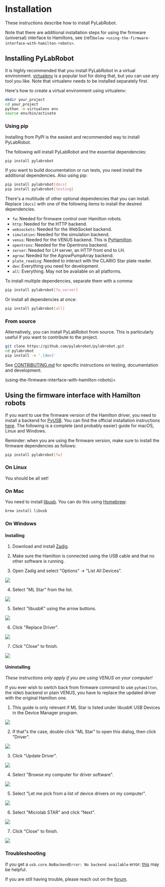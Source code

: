 # Installation

These instructions describe how to install PyLabRobot.

Note that there are additional installation steps for using the firmware (universal) interface to Hamiltons, see {ref}`below <using-the-firmware-interface-with-hamilton-robots>`.

## Installing PyLabRobot

It is highly recommended that you install PyLabRobot in a virtual environment. [virtualenv](https://virtualenv.pypa.io/en/latest/) is a popular tool for doing that, but you can use any tool you like. Note that virtualenv needs to be installed separately first.

Here's how to create a virtual environment using virtualenv:

```bash
mkdir your_project
cd your_project
python -m virtualenv env
source env/bin/activate
```

### Using pip

Installing from PyPI is the easiest and recommended way to install PyLabRobot.

The following will install PyLabRobot and the essential dependencies:

```bash
pip install pylabrobot
```

If you want to build documentation or run tests, you need install the additional
dependencies. Also using pip:

```bash
pip install pylabrobot[docs]
pip install pylabrobot[testing]
```

There's a multitude of other optional dependencies that you can install. Replace `[docs]` with one of the following items to install the desired dependencies.

- `fw`: Needed for firmware control over Hamilton robots.
- `http`: Needed for the HTTP backend.
- `websockets`: Needed for the WebSocket backend.
- `simulation`: Needed for the simulation backend.
- `venus`: Needed for the VENUS backend. This is
  [PyHamilton](https://github.com/dgretton/pyhamilton).
- `opentrons`: Needed for the Opentrons backend.
- `server`: Needed for LH server, an HTTP front end to LH.
- `agrow`: Needed for the AgrowPumpArray backend.
- `plate_reading`: Needed to interact with the CLARIO Star plate reader.
- `dev`: Everything you need for development.
- `all`: Everything. May not be available on all platforms.

To install multiple dependencies, separate them with a comma:

```bash
pip install pylabrobot[fw,server]
```

Or install all dependencies at once:

```bash
pip install pylabrobot[all]
```

### From source

Alternatively, you can install PyLabRobot from source. This is particularly useful if you want to contribute to the project.

```bash
git clone https://github.com/pylabrobot/pylabrobot.git
cd pylabrobot
pip install -e '.[dev]'
```

See [CONTRIBUTING.md](https://github.com/PyLabRobot/pylabrobot/blob/main/CONTRIBUTING.md) for specific instructions on testing, documentation and development.

(using-the-firmware-interface-with-hamilton-robots)=

## Using the firmware interface with Hamilton robots

If you want to use the firmware version of the Hamilton driver, you need to install a backend for [PyUSB](https://github.com/pyusb/pyusb/). You can find the official installation instructions [here](https://github.com/pyusb/pyusb#requirements-and-platform-support). The following is a complete (and probably easier) guide for macOS, Linux and Windows.

Reminder: when you are using the firmware version, make sure to install the firmware dependencies as follows:

```bash
pip install pylabrobot[fw]
```

### On Linux

You should be all set!

### On Mac

You need to install [libusb](https://libusb.info/). You can do this using [Homebrew](https://brew.sh/):

```bash
brew install libusb
```

### On Windows

#### Installing

1. Download and install [Zadig](https://zadig.akeo.ie).

2. Make sure the Hamilton is connected using the USB cable and that no other software is running.

3. Open Zadig and select "Options" -> "List All Devices".

![](./img/installation/install-1.png)

4. Select "ML Star" from the list.

![](./img/installation/install-2.png)

5. Select "libusbK" using the arrow buttons.

![](./img/installation/install-3.png)

6. Click "Replace Driver".

![](./img/installation/install-4.png)

7. Click "Close" to finish.

![](./img/installation/install-5.png)

#### Uninstalling

_These instructions only apply if you are using VENUS on your computer!_

If you ever wish to switch back from firmware command to use `pyhamilton`, the `VENUS` backend or plain VENUS, you have to replace the updated driver with the original Hamilton one.

1. This guide is only relevant if ML Star is listed under libusbK USB Devices in the Device Manager program.

![](./img/installation/uninstall-1.png)

2. If that"s the case, double click "ML Star" to open this dialog, then click "Driver".

![](./img/installation/uninstall-2.png)

3. Click "Update Driver".

![](./img/installation/uninstall-3.png)

4. Select "Browse my computer for driver software".

![](./img/installation/uninstall-4.png)

5. Select "Let me pick from a list of device drivers on my computer".

![](./img/installation/uninstall-5.png)

6. Select "Microlab STAR" and click "Next".

![](./img/installation/uninstall-6.png)

7. Click "Close" to finish.

![](./img/installation/uninstall-7.png)

### Troubleshooting

If you get a `usb.core.NoBackendError: No backend available` error: [this](https://github.com/pyusb/pyusb/blob/master/docs/faq.rst#how-do-i-fix-no-backend-available-errors) may be helpful.

If you are still having trouble, please reach out on the [forum](https://forums.pylabrobot.org/c/pylabrobot-user-discussion/26).
